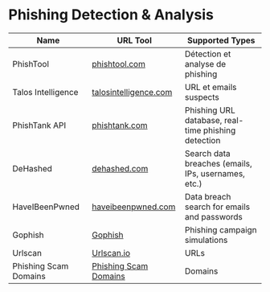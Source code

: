 # Phishing Detection & Analysis

| Name                 | URL Tool                                            | Supported Types                              |
|----------------------|-----------------------------------------------------|----------------------------------------------|
| PhishTool            | [phishtool.com](https://phishtool.com/)             | Détection et analyse de phishing            |
| Talos Intelligence   | [talosintelligence.com](https://talosintelligence.com/) | URL et emails suspects                      |
| PhishTank API   | [phishtank.com](https://www.phishtank.com) | Phishing URL database, real-time phishing detection                     |
| DeHashed   | [dehashed.com](https://dehashed.com) | Search data breaches (emails, IPs, usernames, etc.)                      |
| HaveIBeenPwned   | [haveibeenpwned.com](https://haveibeenpwned.com) | Data breach search for emails and passwords                      |
| Gophish   | [Gophish](https://getgophish.com) | Phishing campaign simulations                    |
| Urlscan   | [Urlscan.io](https://urlscan.io) | URLs               |
| Phishing Scam Domains    | [Phishing Scam Domains](https://lnkd.in/eyxy3YvA) | Domains        |
